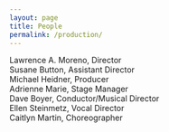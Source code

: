 ```yaml
---
layout: page
title: People
permalink: /production/
---
```


Lawrence A. Moreno, Director  
Susane Button, Assistant Director  
Michael Heidner, Producer  
Adrienne Marie, Stage Manager  
Dave Boyer, Conductor/Musical Director  
Ellen Steinmetz, Vocal Director  
Caitlyn Martin, Choreographer  